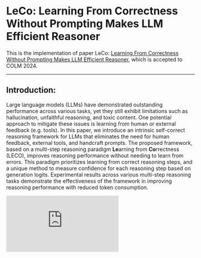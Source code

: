 # LeCo: Learning From Correctness Without Prompting Makes LLM Efficient Reasoner
This is the implementation of paper LeCo: [Learning From Correctness Without Prompting Makes LLM Efficient Reasoner](https://arxiv.org/pdf/2403.19094), which is accepted to COLM 2024.

---

## Introduction:
Large language models (LLMs) have demonstrated outstanding performance across various tasks, yet they still exhibit limitations such as hallucination, unfaithful reasoning, and toxic content. One potential approach to mitigate these issues is learning from human or external feedback (e.g. tools). In this paper, we introduce an intrinsic self-correct reasoning framework for LLMs that eliminates the need for human feedback, external tools, and handcraft prompts. The proposed framework, based on a multi-step reasoning paradigm **Le**arning from **Co**rrectness (LECO), improves reasoning performance without needing to learn from errors. This paradigm prioritizes learning from correct reasoning steps, and a unique method to measure confidence for each reasoning step based on generation logits. Experimental results across various multi-step reasoning tasks demonstrate the effectiveness of the framework in improving reasoning performance with reduced token consumption.

![The framework of LeCo](https://github.com/starrYYxuan/LeCo/blob/main/images/leco_fig.pdf)

